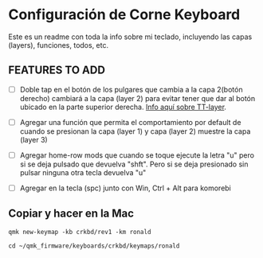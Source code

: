 # Configuración de Corne Keyboard

Este es un readme con toda la info sobre mi teclado, incluyendo las capas (layers),
funciones, todos, etc.

## FEATURES TO ADD

- [ ] Doble tap en el botón de los pulgares que cambia a la capa 2(botón derecho)
      cambiará a la capa (layer 2) para evitar tener que dar al botón ubicado en
      la parte superior derecha. [Info aquí sobre TT-layer](https://docs.qmk.fm/feature_layers).

- [ ] Agregar una función que permita el comportamiento por default de cuando se presionan
      la capa (layer 1) y capa (layer 2) muestre la capa (layer 3)

- [ ] Agregar home-row mods que cuando se toque ejecute la letra "u" pero si se deja pulsado
      que devuelva "shft". Pero si se deja presionado sin pulsar ninguna otra tecla devuelva "u"
- [ ] Agregar en la tecla (spc) junto con Win, Ctrl + Alt para komorebi

## Copiar y hacer en la Mac

```pwsh
qmk new-keymap -kb crkbd/rev1 -km ronald
```

```pwsh
cd ~/qmk_firmware/keyboards/crkbd/keymaps/ronald
```
